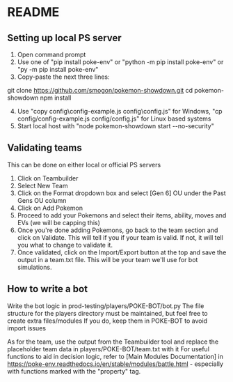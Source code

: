 # README

## Setting up local PS server
1) Open command prompt
2) Use one of "pip install poke-env" or "python -m pip install poke-env" or "py -m pip install poke-env"
3) Copy-paste the next three lines:

git clone https://github.com/smogon/pokemon-showdown.git
cd pokemon-showdown
npm install

4) Use "copy config\config-example.js config\config.js" for Windows, "cp config/config-example.js config/config.js" for Linux based systems
5) Start local host with "node pokemon-showdown start --no-security"

## Validating teams

This can be done on either local or official PS servers

1) Click on Teambuilder
2) Select New Team
3) Click on the Format dropdown box and select [Gen 6] OU under the Past Gens OU column
4) Click on Add Pokemon
5) Proceed to add your Pokemons and select their items, ability, moves and EVs (we will be capping this)
6) Once you're done adding Pokemons, go back to the team section and click on Validate. This will tell if you if your team is valid. If not, it will tell you what to change to validate it.
7) Once validated, click on the Import/Export button at the top and save the output in a team.txt file. This will be your team we'll use for bot simulations.

## How to write a bot

Write the bot logic in prod-testing/players/POKE-BOT/bot.py
The file structure for the players directory must be maintained, but feel free to create extra files/modules
If you do, keep them in POKE-BOT to avoid import issues

As for the team, use the output from the Teambuilder tool and replace the placeholder team data in players/POKE-BOT/team.txt with it
For useful functions to aid in decision logic, refer to [Main Modules Documentation] in https://poke-env.readthedocs.io/en/stable/modules/battle.html - especially with functions marked with the "property" tag.




